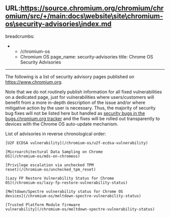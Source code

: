 URL:https://source.chromium.org/chromium/chromium/src/+/main:docs\website\site\chromium-os\security-advisories\index.md
---
breadcrumbs:
- - /chromium-os
  - Chromium OS
page_name: security-advisories
title: Chrome OS Security Advisories
---

The following is a list of security advisory pages published on
<https://www.chromium.org>.

Note that we do not routinely publish information for all fixed vulnerabilities
on a dedicated page, just for vulnerabilities where users/customers will benefit
from a more in-depth description of the issue and/or where mitigative action by
the user is necessary. Thus, the majority of security bug fixes will not be
listed here but handled as [security bugs in the bugs.chromium.org
tracker](https://bugs.chromium.org/p/chromium/issues/list?can=1&q=Type%3DBug-Security+OS%3DChrome)
and the fixes will be rolled out transparently to devices with the Chrome OS
auto-update mechanism.

List of advisories in reverse chronological order:

    [U2F ECDSA vulnerability](/chromium-os/u2f-ecdsa-vulnerability)

    [Microarchitectural Data Sampling on Chrome
    OS](/chromium-os/mds-on-chromeos)

    [Privilege escalation via unchecked TPM
    reset](/chromium-os/unchecked_tpm_reset)

    [Lazy FP Restore Vulnerability Status for Chrome
    OS](/chromium-os/lazy-fp-restore-vulnerability-status)

    [Meltdown/Spectre vulnerability status for Chrome OS
    devices](/chromium-os/meltdown-spectre-vulnerability-status)

    [Trusted Platform Module firmware
    vulnerability](/chromium-os/meltdown-spectre-vulnerability-status)
